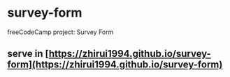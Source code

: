 # survey-form
freeCodeCamp project: Survey Form

## serve in [https://zhirui1994.github.io/survey-form](https://zhirui1994.github.io/survey-form)
